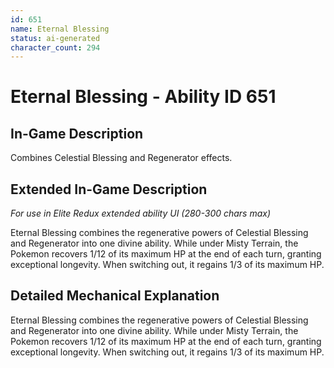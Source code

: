 ```yaml
---
id: 651
name: Eternal Blessing
status: ai-generated
character_count: 294
---
```


# Eternal Blessing - Ability ID 651

## In-Game Description
Combines Celestial Blessing and Regenerator effects.

## Extended In-Game Description
*For use in Elite Redux extended ability UI (280-300 chars max)*

Eternal Blessing combines the regenerative powers of Celestial Blessing and Regenerator into one divine ability. While under Misty Terrain, the Pokemon recovers 1/12 of its maximum HP at the end of each turn, granting exceptional longevity. When switching out, it regains 1/3 of its maximum HP.

## Detailed Mechanical Explanation

Eternal Blessing combines the regenerative powers of Celestial Blessing and Regenerator into one divine ability. While under Misty Terrain, the Pokemon recovers 1/12 of its maximum HP at the end of each turn, granting exceptional longevity. When switching out, it regains 1/3 of its maximum HP.